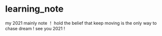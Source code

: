 # learning_note
my 2021  mainly  note  ！
hold the belief that  keep moving is the only way to chase  dream !
see  you  2021 !

